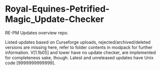 # Royal-Equines-Petrified-Magic_Update-Checker
RE-PM Updates overview repo. 


Listed updates based on Curseforge uploads, rejected/archived/deleted versions are missing here, refer to folder contents in modpack for further information. 
V[1.1b05] and lower have no update checker, are implemented for completeness sake, though. 
Latest and unreleased updates have Unix code [9999999999999].
